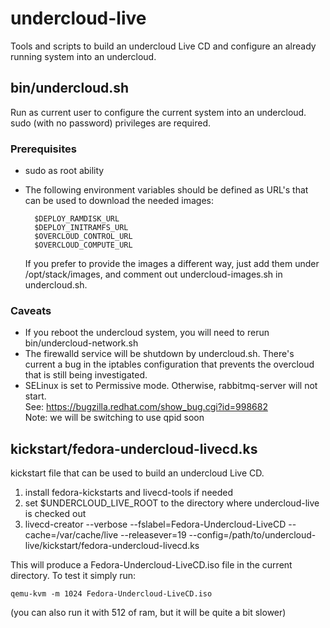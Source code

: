 # undercloud-live

Tools and scripts to build an undercloud Live CD and configure an already
running system into an undercloud.

## bin/undercloud.sh
Run as current user to configure the current system into an undercloud.
sudo (with no password) privileges are required.

### Prerequisites
* sudo as root ability
* The following environment variables should be defined as URL's that can be
  used to download the needed images:

        $DEPLOY_RAMDISK_URL
        $DEPLOY_INITRAMFS_URL
        $OVERCLOUD_CONTROL_URL
        $OVERCLOUD_COMPUTE_URL

  If you prefer to provide the images a different way, just add them under
  /opt/stack/images, and comment out undercloud-images.sh in undercloud.sh.

### Caveats
* If you reboot the undercloud system, you will need to rerun
  bin/undercloud-network.sh
* The firewalld service will be shutdown by undercloud.sh.  There's current a
  bug in the iptables configuration that prevents the overcloud that is still
  being investigated.
* SELinux is set to Permissive mode.  Otherwise, rabbitmq-server will not
  start.  
  See: https://bugzilla.redhat.com/show_bug.cgi?id=998682  
  Note: we will be switching to use qpid soon

## kickstart/fedora-undercloud-livecd.ks
kickstart file that can be used to build an undercloud Live CD.

1. install fedora-kickstarts and livecd-tools if needed
1. set $UNDERCLOUD_LIVE_ROOT to the directory where undercloud-live is checked out
1. livecd-creator --verbose  --fslabel=Fedora-Undercloud-LiveCD --cache=/var/cache/live --releasever=19 --config=/path/to/undercloud-live/kickstart/fedora-undercloud-livecd.ks

This will produce a Fedora-Undercloud-LiveCD.iso file in the current directory.
To test it simply run:

    qemu-kvm -m 1024 Fedora-Undercloud-LiveCD.iso 
(you can also run it with 512 of ram, but it will be quite a bit slower)
